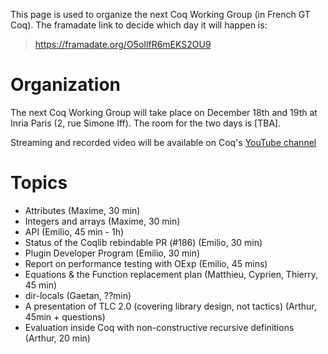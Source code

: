 This page is used to organize the next Coq Working Group (in French GT Coq). The framadate link to decide which day it will happen is:

> <https://framadate.org/O5oIlfR6mEKS2OU9>

Organization
============

The next Coq Working Group will take place on December 18th and 19th at Inria Paris (2, rue Simone Iff). The room for the two days is [TBA].

Streaming and recorded video will be available on Coq's [YouTube channel](https://www.youtube.com/channel/UCbJo6gYYr0OF18x01M4THdQ)

Topics
======
- Attributes (Maxime, 30 min)
- Integers and arrays (Maxime, 30 min)
- API (Emilio, 45 min - 1h)
- Status of the Coqlib rebindable PR (#186) (Emilio, 30 min)
- Plugin Developer Program (Emilio, 30 min)
- Report on performance testing with OExp (Emilio, 45 mins)
- Equations & the Function replacement plan (Matthieu, Cyprien, Thierry, 45 min)
- dir-locals (Gaetan, ??min)
- A presentation of TLC 2.0 (covering library design, not tactics) (Arthur, 45min + questions)
- Evaluation inside Coq with non-constructive recursive definitions (Arthur, 20 min)

